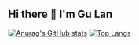 ##                                                                                           Hi there 👋 I'm Gu Lan
[![Anurag's GitHub stats](https://github-readme-stats.vercel.app/api?username=TheHangedManXII)](https://github.com/anuraghazra/github-readme-stats)
[![Top Langs](https://github-readme-stats.vercel.app/api/top-langs/?username=TheHangedManXII)](https://github.com/anuraghazra/github-readme-stats)
<!--
**TheHangedManXII/TheHangedManXII** is a ✨ _special_ ✨ repository because its `README.md` (this file) appears on your GitHub profile.

Here are some ideas to get you started:

- 🔭 I’m currently working on ...
- 🌱 I’m currently learning ...
- 👯 I’m looking to collaborate on ...
- 🤔 I’m looking for help with ...
- 💬 Ask me about ...
- 📫 How to reach me: ...
- 😄 Pronouns: ...
- ⚡ Fun fact: ...
-->
